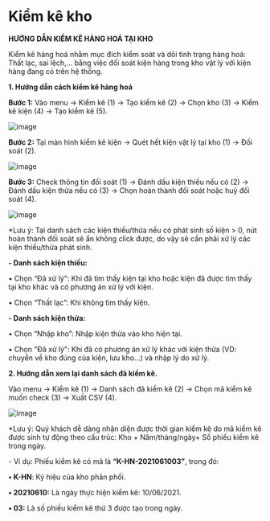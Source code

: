 # Kiểm kê kho

**HƯỚNG DẪN KIỂM KÊ HÀNG HOÁ TẠI KHO**

Kiểm kê hàng hoá nhằm mục đích kiểm soát và dõi tình trạng hàng hoá: Thất lạc, sai lệch,... bằng việc đối soát kiện hàng trong kho vật lý với kiện hàng đang có trên hệ thống.

**1. Hướng dẫn cách kiểm kê hàng hoá**

**Bước 1:** Vào menu -&gt; Kiểm kê \(1\) -&gt; Tạo kiểm kê \(2\) -&gt; Chọn kho \(3\) -&gt; Kiểm kê kiện \(4\) -&gt; Tạo kiểm kê \(5\).

![image](https://user-images.githubusercontent.com/85599407/128318753-3ab31c53-abaa-4d92-a85d-36bc83de9fb3.png)

**Bước 2:** Tại màn hình kiểm kê kiện -&gt; Quét hết kiện vật lý tại kho \(1\) -&gt; Đối soát \(2\).

![image](https://user-images.githubusercontent.com/85599407/128318789-234847e6-8ae9-45f3-b42e-20cc0ecc68db.png)

**Bước 3:** Check thông tin đối soát \(1\) -&gt; Đánh dấu kiện thiếu nếu có \(2\) -&gt; Đánh dấu kiện thừa nếu có \(3\) -&gt; Chọn hoàn thành đối soát hoặc huỷ đối soát \(4\).

![image](https://user-images.githubusercontent.com/85599407/128318830-aa35c980-e2a0-44b4-915d-3641d4d75654.png)

\*Lưu ý: Tại danh sách các kiện thiếu/thừa nếu có phát sinh số kiện &gt; 0, nút hoàn thành đối soát sẽ ẩn không click được, do vậy sẽ cần phải xử lý các kiện thiếu/thừa phát sinh.

**- Danh sách kiện thiếu:**

• Chọn “Đã xử lý": Khi đã tìm thấy kiện tại kho hoặc kiện đã được tìm thấy tại kho khác và có phương án xử lý với kiện.

• Chọn “Thất lạc”: Khi không tìm thấy kiện.

**- Danh sách kiện thừa:**

• Chọn “Nhập kho”: Nhập kiện thừa vào kho hiện tại.

• Chọn "Đã xử lý": Khi đã có phương án xử lý khác với kiện thừa \(VD: chuyển về kho đúng của kiện, lưu kho...\) và nhập lý do xử lý.

**2. Hướng dẫn xem lại danh sách đã kiểm kê.**

Vào menu -&gt; Kiểm kê \(1\) -&gt; Danh sách đã kiểm kê \(2\) -&gt; Chọn mã kiểm kê muốn check \(3\) -&gt; Xuất CSV \(4\).

![image](https://user-images.githubusercontent.com/85599407/128318878-fb90ca86-c058-470c-b760-29b8266ab7c7.png)

\*Lưu ý: Quý khách dễ dàng nhận diện được thời gian kiểm kê do mã kiểm kê được sinh tự động theo cấu trúc: Kho + Năm/tháng/ngày+ Số phiếu kiểm kê trong ngày.

_-_ Ví dụ: Phiếu kiểm kê có mã là **“K-HN-2021061003”**, trong đó:

**• K-HN**: Ký hiệu của kho phân phối.

**• 20210610:** Là ngày thực hiện kiểm kê: 10/06/2021.

**• 03:** Là số phiếu kiểm kê thứ 3 được tạo trong ngày.

